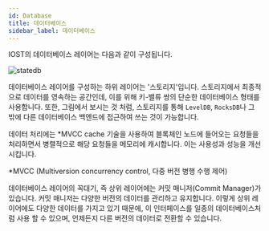 ```yaml
---
id: Database
title: 데이터베이스
sidebar_label: 데이터베이스
---
```


IOST의 데이터베이스 레이어는 다음과 같이 구성됩니다.

![statedb](assets/2-intro-of-iost/Database/statedb.png)

데이터베이스 레이어를 구성하는 하위 레이어는 '스토리지'입니다. 스토리지에서 최종적으로 데이터를 영속하는 공간인데, 이를 위해 키-밸류 쌍의 단순한 데이터베이스 형태를 사용합니다. 또한, 그림에서 보시는 것 처럼, 스토리지를 통해 `LevelDB`, `RocksDB`나 그 밖에 다른 데이터베이스 백엔드에 접근하여 쓰는 것이 가능합니다.

데이터 처리에는 \*MVCC cache 기술을 사용하여 블록체인 노드에 들어오는 요청들을 처리하면서 병렬적으로 해당 요청들을 메모리에 캐시합니다. 이는 사용성과 성능을 개선시킵니다.

\*MVCC (Multiversion concurrency control, 다중 버전 병행 수행 제어)

데이터베이스 레이어의 꼭대기, 즉 상위 레이어에는 커밋 매니저(Commit Manager)가 있습니다. 커밋 매니저는 다양한 버전의 데이터를 관리하고 유지합니다. 이렇게 상위 레이어에도 다양한 데이터를 가지고 있기 때문에, 이 인터페이스를 일종의 데이터베이스처럼 사용 할 수 있으며, 언제든지 다른 버전의 데이터로 전환할 수 있습니다.

